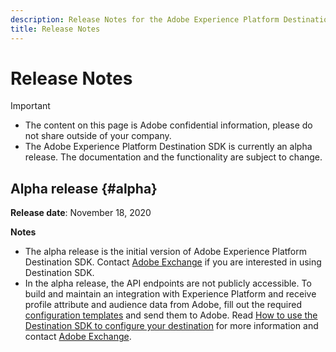 ```yaml
---
description: Release Notes for the Adobe Experience Platform Destination SDK
title: Release Notes
---
```


# Release Notes

>[!IMPORTANT]
>
>* The content on this page is Adobe confidential information, please do not share outside of your company.
>* The Adobe Experience Platform Destination SDK is currently an alpha release. The documentation and the functionality are subject to change.

## Alpha release {#alpha}

**Release date**: November 18, 2020

**Notes**

* The alpha release is the initial version of Adobe Experience Platform Destination SDK. Contact [Adobe Exchange](https://partners.adobe.com/exchangeprogram/creativecloud.html) if you are interested in using Destination SDK.
* In the alpha release, the API endpoints are not publicly accessible. To build and maintain an integration with Experience Platform and receive profile attribute and audience data from Adobe, fill out the required [configuration templates](/help/configuration-options.md) and send them to Adobe. Read [How to use the Destination SDK to configure your destination](/help/configure-destination-instructions.md) for more information and contact [Adobe Exchange](https://partners.adobe.com/exchangeprogram/creativecloud.html).